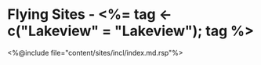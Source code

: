 # Flying Sites - <%= tag <- c("Lakeview" = "Lakeview"); tag %>

<%@include file="content/sites/incl/index.md.rsp"%>
